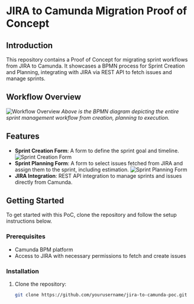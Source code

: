 # JIRA to Camunda Migration Proof of Concept

## Introduction
This repository contains a Proof of Concept for migrating sprint workflows from JIRA to Camunda. It showcases a BPMN process for Sprint Creation and Planning, integrating with JIRA via REST API to fetch issues and manage sprints.

## Workflow Overview
![Workflow Overview](path/to/workflow-image.png)
*Above is the BPMN diagram depicting the entire sprint management workflow from creation, planning to execution.*

## Features
- **Sprint Creation Form**: A form to define the sprint goal and timeline.
  ![Sprint Creation Form](path/to/sprint-creation-form-image.png)
- **Sprint Planning Form**: A form to select issues fetched from JIRA and assign them to the sprint, including estimation.
  ![Sprint Planning Form](path/to/sprint-planning-form-image.png)
- **JIRA Integration**: REST API integration to manage sprints and issues directly from Camunda.

## Getting Started
To get started with this PoC, clone the repository and follow the setup instructions below.

### Prerequisites
- Camunda BPM platform
- Access to JIRA with necessary permissions to fetch and create issues

### Installation
1. Clone the repository:
   ```sh
   git clone https://github.com/yourusername/jira-to-camunda-poc.git

